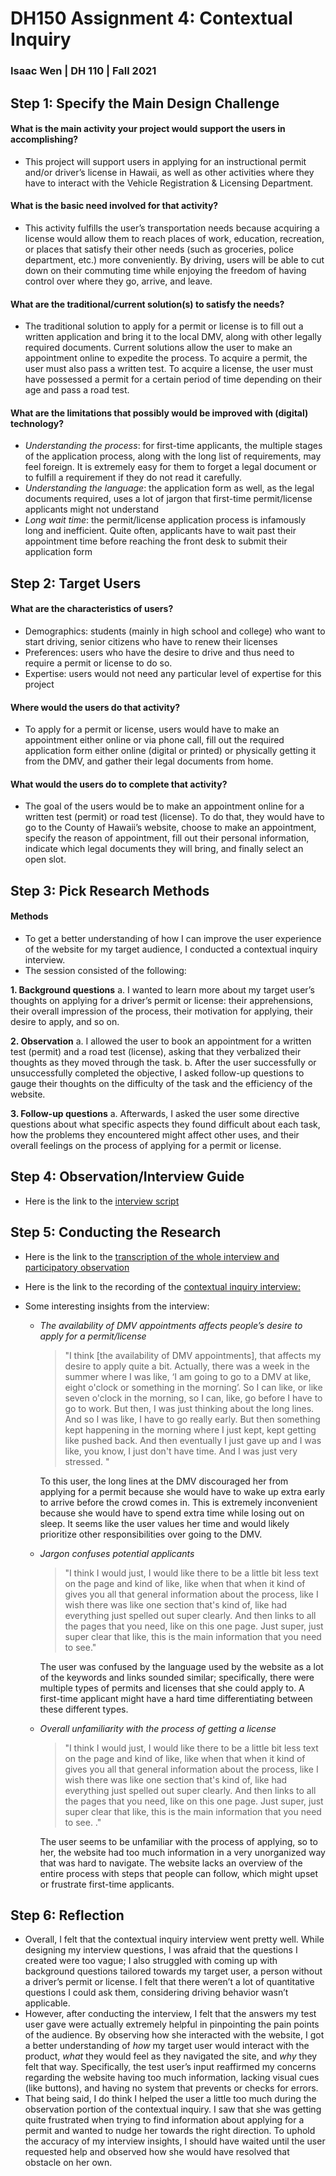 # DH150 Assignment 4: Contextual Inquiry

### Isaac Wen | DH 110 | Fall 2021


## Step 1: Specify the Main Design Challenge

#### What is the main activity your project would support the users in accomplishing?  
* This project will support users in applying for an instructional permit and/or driver’s license in Hawaii, as well as other activities where they have to interact with the Vehicle Registration & Licensing Department.

#### What is the basic need involved for that activity? 
* This activity fulfills the user’s transportation needs because acquiring a license would allow them to reach places of work, education, recreation, or places that satisfy their other needs (such as groceries, police department, etc.) more conveniently. By driving, users will be able to cut down on their commuting time while enjoying the freedom of having control over where they go, arrive, and leave.

#### What are the traditional/current solution(s) to satisfy the needs?
* The traditional solution to apply for a permit or license is to fill out a written application and bring it to the local DMV, along with other legally required documents. Current solutions allow the user to make an appointment online to expedite the process. To acquire a permit, the user must also pass a written test. To acquire a license, the user must have possessed a permit for a certain period of time depending on their age and pass a road test.


#### What are the limitations that possibly would be improved with (digital) technology?
* *Understanding the process*: for first-time applicants, the multiple stages of the application process, along with the long list of requirements, may feel foreign. It is extremely easy for them to forget a legal document or to fulfill a requirement if they do not read it carefully.
* *Understanding the language*: the application form as well, as the legal documents required, uses a lot of jargon that first-time permit/license applicants might not understand
* *Long wait time*: the permit/license application process is infamously long and inefficient. Quite often, applicants have to wait past their appointment time before reaching the front desk to submit their application form


## Step 2: Target Users

#### What are the characteristics of users?
* Demographics: students (mainly in high school and college) who want to start driving, senior citizens who have to renew their licenses
* Preferences: users who have the desire to drive and thus need to require a permit or license to do so.
* Expertise: users would not need any particular level of expertise for this project

#### Where would the users do that activity?
* To apply for a permit or license, users would have to make an appointment either online or via phone call, fill out the required application form either online (digital or printed) or physically getting it from the DMV, and gather their legal documents from home. 

#### What would the users do to complete that activity?
* The goal of the users would be to make an appointment online for a written test (permit) or road test (license). To do that, they would have to go to the County of Hawaii’s website, choose to make an appointment, specify the reason of appointment, fill out their personal information, indicate which legal documents they will bring, and finally select an open slot. 


## Step 3: Pick Research Methods

#### Methods
* To get a better understanding of how I can improve the user experience of the website for my target audience, I conducted a contextual inquiry interview.
* The session consisted of the following:

 **1.	Background questions**
    a.  I wanted to learn more about my target user’s thoughts on applying for a driver’s permit or license: their apprehensions, their overall impression of the process, their motivation for applying, their desire to apply, and so on.
  
 **2.	Observation**
    a.	I allowed the user to book an appointment for a written test (permit) and a road test (license), asking that they verbalized their thoughts as they moved through the task.
  b.	After the user successfully or unsuccessfully completed the objective, I asked follow-up questions to gauge their thoughts on the difficulty of the task and the efficiency of the website.
  
 **3.	Follow-up questions**
    a.	Afterwards, I asked the user some directive questions about what specific aspects they found difficult about each task, how the problems they encountered might affect other uses, and their overall feelings on the process of applying for a permit or license.



## Step 4: Observation/Interview Guide

* Here is the link to the [interview script](https://docs.google.com/document/d/1q5xQgoCcj9-_8CHr-Bs_nBvVZ9nejpKN9JFdvcb2EOk/edit?usp=sharing)


## Step 5: Conducting the Research

* Here is the link to the [transcription of the whole interview and participatory observation](https://docs.google.com/document/d/1E2CohPc6rUwAMgB54cY0xZ3uaaPV3j8Fy878ju3Bi7w/edit?usp=sharing)
* Here is the link to the recording of the [contextual inquiry interview:](https://drive.google.com/file/d/1utbi2oDatdWyiCnw3sUwT7KS6vRC4YbY/view?usp=sharing)

* Some interesting insights from the interview:
  * *The availability of DMV appointments affects people’s desire to apply for a permit/license*
  
    > "I think [the availability of DMV appointments], that affects my desire to apply quite a bit. Actually, there was a week in the summer where I was like, ‘I am going to go to a DMV at like, eight o'clock or something in the morning’. So I can like, or like seven o'clock in the morning, so I can, like, go before I have to go to work. But then, I was just thinking about the long lines. And so I was like, I have to go really early. But then something kept happening in the morning where I just kept, kept getting like pushed back. And then eventually I just gave up and I was like, you know, I just don't have time. And I was just very stressed. "
    
    To this user, the long lines at the DMV discouraged her from applying for a permit because she would have to wake up extra early to arrive before the crowd comes in. This is extremely inconvenient because she would have to spend extra time while losing out on sleep. It seems like the user values her time and would likely prioritize other responsibilities over going to the DMV.

  * *Jargon confuses potential applicants*
  
    > "I think I would just, I would like there to be a little bit less text on the page and kind of like, like when that when it kind of gives you all that general information about the process, like I wish there was like one section that's kind of, like had everything just spelled out super clearly. And then links to all the pages that you need, like on this one page. Just super, just super clear that like, this is the main information that you need to see."
    
    The user was confused by the language used by the website as a lot of the keywords and links sounded similar; specifically, there were multiple types of permits and licenses that she could apply to. A first-time applicant might have a hard time differentiating between these different types.
   
  * *Overall unfamiliarity with the process of getting a license*
  
    > "I think I would just, I would like there to be a little bit less text on the page and kind of like, like when that when it kind of gives you all that general information about the process, like I wish there was like one section that's kind of, like had everything just spelled out super clearly. And then links to all the pages that you need, like on this one page. Just super, just super clear that like, this is the main information that you need to see. ."
    
    The user seems to be unfamiliar with the process of applying, so to her, the website had too much information in a very unorganized way that was hard to navigate. The website lacks an overview of the entire process with steps that people can follow, which might upset or frustrate first-time applicants.


## Step 6: Reflection

* Overall, I felt that the contextual inquiry interview went pretty well. While designing my interview questions, I was afraid that the questions I created were too vague; I also struggled with coming up with background questions tailored towards my target user, a person without a driver’s permit or license. I felt that there weren’t a lot of quantitative questions I could ask them, considering driving behavior wasn’t applicable.
* However, after conducting the interview, I felt that the answers my test user gave were actually extremely helpful in pinpointing the pain points of the audience. By observing how she interacted with the website, I got a better understanding of *how* my target user would interact with the product, *what* they would feel as they navigated the site, and *why* they felt that way. Specifically, the test user’s input reaffirmed my concerns regarding the website having too much information, lacking visual cues (like buttons), and having no system that prevents or checks for errors.
* That being said, I do think I helped the user a little too much during the observation portion of the contextual inquiry. I saw that she was getting quite frustrated when trying to find information about applying for a permit and wanted to nudge her towards the right direction. To uphold the accuracy of my interview insights, I should have waited until the user requested help and observed how she would have resolved that obstacle on her own.
